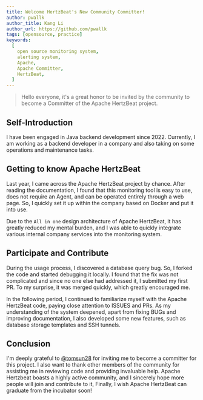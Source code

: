 ```yaml
---
title: Welcome HertzBeat's New Community Committer!
author: pwallk
author_title: Kang Li
author_url: https://github.com/pwallk
tags: [opensource, practice]
keywords:
  [
    open source monitoring system,
    alerting system,
    Apache,
    Apache Committer,
    HertzBeat,
  ]
---
```


> Hello everyone, it's a great honor to be invited by the community to become a Committer of the Apache HertzBeat project.

## Self-Introduction

I have been engaged in Java backend development since 2022. Currently, I am working as a backend developer in a company and also taking on some operations and maintenance tasks.

## Getting to know Apache HertzBeat

Last year, I came across the Apache HertzBeat project by chance. After reading the documentation, I found that this monitoring tool is easy to use, does not require an Agent, and can be operated entirely through a web page. So, I quickly set it up within the company based on Docker and put it into use.

Due to the `All in one` design architecture of Apache HertzBeat, it has greatly reduced my mental burden, and I was able to quickly integrate various internal company services into the monitoring system.

## Participate and Contribute

During the usage process, I discovered a database query bug. So, I forked the code and started debugging it locally. I found that the fix was not complicated and since no one else had addressed it, I submitted my first PR. To my surprise, it was merged quickly, which greatly encouraged me.

In the following period, I continued to familiarize myself with the Apache HertzBeat code, paying close attention to ISSUES and PRs. As my understanding of the system deepened, apart from fixing BUGs and improving documentation, I also developed some new features, such as database storage templates and SSH tunnels.

## Conclusion

I'm deeply grateful to [@tomsun28](https://github.com/tomsun28) for inviting me to become a committer for this project. I also want to thank other members of the community for assisting me in reviewing code and providing invaluable help. Apache Hertzbeat boasts a highly active community, and I sincerely hope more people will join and contribute to it, Finally, I wish Apache HertzBeat can graduate from the incubator soon!
